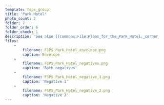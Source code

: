 ```yaml
---
template: fsps_group
title: 'Park Hotel'
photo_count: 2
folder: 7
folder_order: 6
folder_check: 1
description: 'See also [[commons:File:Plans_for_the_Park_Hotel,_corner_of_Parry_and_Ellen_Streets,_Fremantle_(1).png]].'
files:
    -
        filename: FSPS_Park_Hotel_envelope.png
        caption: Envelope
    -
        filename: FSPS_Park_Hotel_negatives.png
        caption: 'Both negatives'
    -
        filename: FSPS_Park_Hotel_negative_1.png
        caption: 'Negative 1'
    -
        filename: FSPS_Park_Hotel_negative_2.png
        caption: 'Negative 2'
---
```


